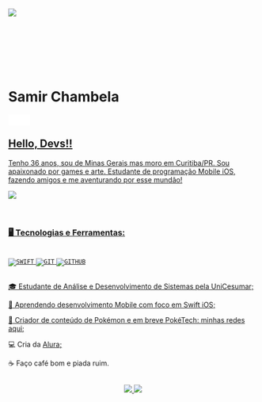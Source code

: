
<img align="left" width="150px" style="margin-top:-20px" src="https://github.com/user-attachments/assets/1ce1bbc0-ceaf-4b6e-b8e7-d7976f417141"/>
</br>
</br>
</br>
</br>
</br>
</br>

<div dsplay="inline-block">

 
 <h1 align="left">Samir Chambela</h1>

</div>

<a href="https://www.instagram.com/pokemaitt" target="_blank"><img align="left" alt="Instagram" width="22px" src="https://github.com/Aakarsh-B/trying-repos/blob/master/insta.svg" />
<a href="https://www.linkedin.com/in/samir-chambela" target="_blank"><img align="left" alt="LinkedIn" width="22px" src="https://github.com/Aakarsh-B/trying-repos/blob/master/linkedin.svg" />


</br>

## Hello, Devs!!

Tenho 36 anos, sou de Minas Gerais mas moro em Curitiba/PR. Sou apaixonado por games e arte. Estudante de programação Mobile iOS, fazendo amigos e me aventurando por esse mundão!

<p align="left">
  <img src="https://media1.tenor.com/m/BSBOG8g4oHIAAAAd/cat-driving-cat.gif" width="150">
</p>
</br>

### 🖥️ Tecnologias e Ferramentas:

</br>
<code><img width="40px" src="https://cdn-icons-png.flaticon.com/256/5968/5968371.png" title = "SWIFT"/></code>
<code><img width="40px" src="https://cdn.jsdelivr.net/gh/devicons/devicon/icons/git/git-original.svg" title = "GIT"/></code>
<code><img width="40px" src="https://cdn.jsdelivr.net/gh/devicons/devicon/icons/github/github-original.svg" title = "GITHUB"/></code>


</br>
</br>
<div display="inline-block">

 <p align="left">🎓 Estudante de Análise e Desenvolvimento de Sistemas pela UniCesumar; </p>
 <p align="left">🍏 Aprendendo desenvolvimento Mobile com foco em Swift iOS; </p>
 <p align="left">🎥 Criador de conteúdo de Pokémon e em breve PokéTech: <a href="https://beacons.ai/pokemaitt/">minhas redes aqui;</a></p>
 <p align="left">💻 Cria da <a href="https://www.alura.com.br/">Alura;</a></p>
 <p align="left">☕ Faço café bom e piada ruim.</p>
</div>


##
<p align="center">
<a href="https://github.com/samchambela">
  <img height="180em" src="https://github-readme-stats-eight-theta.vercel.app/api?username=samchambela&show_icons=true&theme=algolia&include_all_commits=true&count_private=true"/>
  <img height="180em" src="https://github-readme-stats-eight-theta.vercel.app/api/top-langs/?username=samchambela&layout=compact&langs_count=8&theme=algolia"/>
</a>
</p>
